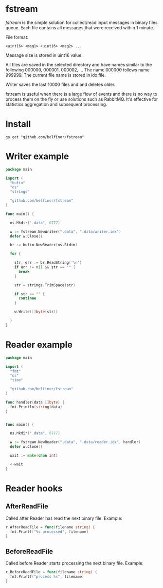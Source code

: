 # fstream

*fstream* is the simple solution for collect/read input messages in binary files queue. Each file contains all messages that were received within 1 minute.

File format:

```
<uint16> <msg1> <uint16> <msg2> ...
```

Message size is stored in uint16 value.

All files are saved in the selected directory and have names similar to the following 000000, 000001, 000002, ...
The name 000000 follows name 999999. The current file name is stored in idx file.

Writer saves the last 10000 files and and deletes older.

fstream is useful when there is a large flow of events and there is no way to process them on the fly or use solutions such as RabbitMQ. It's effective for statistics aggregation and subsequent processing.

# Install

```
go get "github.com/belfinor/fstream"
```

# Writer example

```go
package main

import (
  "bufio"
  "os"
  "strings"

  "github.com/belfinor/fstream"
)

func main() {

  os.Mkdir(".data", 0777)

  w := fstream.NewWriter(".data", ".data/writer.idx")
  defer w.Close()

  br := bufio.NewReader(os.Stdin)

  for {

    str, err := br.ReadString('\n')
    if err != nil && str == "" {
      break
    }

    str = strings.TrimSpace(str)

    if str == "" {
      continue
    }

    w.Write([]byte(str))

  }
}
```

# Reader example

```go
package main

import (
  "fmt"
  "os"
  "time"

  "github.com/belfinor/fstream"
)

func handler(data []byte) {
  fmt.Println(string(data)
}


func main() {

  os.Mkdir(".data", 0777)

  w := fstream.NewReader(".data", ".data/reader.idx", handler)
  defer w.Close()

  wait := make(chan int)

  <-wait
}
```

# Reader hooks

## AfterReadFile

Called after Reader has read the next binary file. Example:

```go
r.AfterReadFile = func(filename string) {
  fmt.Printf("%s processed", filename)
}
```

## BeforeReadFile

Сalled before Reader starts processing the next binary file. Example:

```go
r.BeforeReadFile = func(filename string) {
  fmt.Printf("process %s", filename)
}
```
